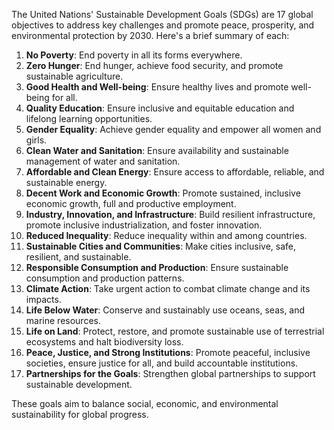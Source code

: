 The United Nations' Sustainable Development Goals (SDGs) are 17 global objectives to address key challenges and promote peace, prosperity, and environmental protection by 2030. Here's a brief summary of each:

1. **No Poverty**: End poverty in all its forms everywhere.
2. **Zero Hunger**: End hunger, achieve food security, and promote sustainable agriculture.
3. **Good Health and Well-being**: Ensure healthy lives and promote well-being for all.
4. **Quality Education**: Ensure inclusive and equitable education and lifelong learning opportunities.
5. **Gender Equality**: Achieve gender equality and empower all women and girls.
6. **Clean Water and Sanitation**: Ensure availability and sustainable management of water and sanitation.
7. **Affordable and Clean Energy**: Ensure access to affordable, reliable, and sustainable energy.
8. **Decent Work and Economic Growth**: Promote sustained, inclusive economic growth, full and productive employment.
9. **Industry, Innovation, and Infrastructure**: Build resilient infrastructure, promote inclusive industrialization, and foster innovation.
10. **Reduced Inequality**: Reduce inequality within and among countries.
11. **Sustainable Cities and Communities**: Make cities inclusive, safe, resilient, and sustainable.
12. **Responsible Consumption and Production**: Ensure sustainable consumption and production patterns.
13. **Climate Action**: Take urgent action to combat climate change and its impacts.
14. **Life Below Water**: Conserve and sustainably use oceans, seas, and marine resources.
15. **Life on Land**: Protect, restore, and promote sustainable use of terrestrial ecosystems and halt biodiversity loss.
16. **Peace, Justice, and Strong Institutions**: Promote peaceful, inclusive societies, ensure justice for all, and build accountable institutions.
17. **Partnerships for the Goals**: Strengthen global partnerships to support sustainable development.

These goals aim to balance social, economic, and environmental sustainability for global progress.